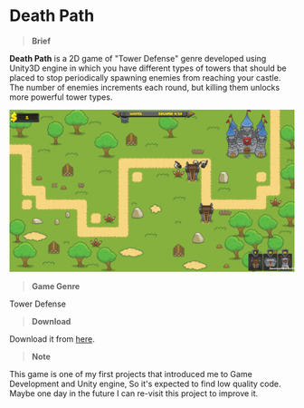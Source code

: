 # Death Path

>**Brief**

**Death Path** is a 2D game of "Tower Defense" genre developed using Unity3D engine in which you have different types of towers that should be placed to stop periodically spawning enemies from reaching your castle. The number of enemies increments each round, but killing them unlocks more powerful tower types.

![](https://github.com/MahmoudmHamza/Unity-Projects/blob/master/Death%20Path/Screenshots/EC2.PNG)

>**Game Genre**

Tower Defense

>**Download**

Download it from [here](https://drive.google.com/open?id=1_ah7AWXLS1m1bGJBL2dk2iqqMHh1UB7Z).

>**Note**

This game is one of my first projects that introduced me to Game Development and Unity engine, So it's expected to find low quality code. Maybe one day in the future I can re-visit this project to improve it.
